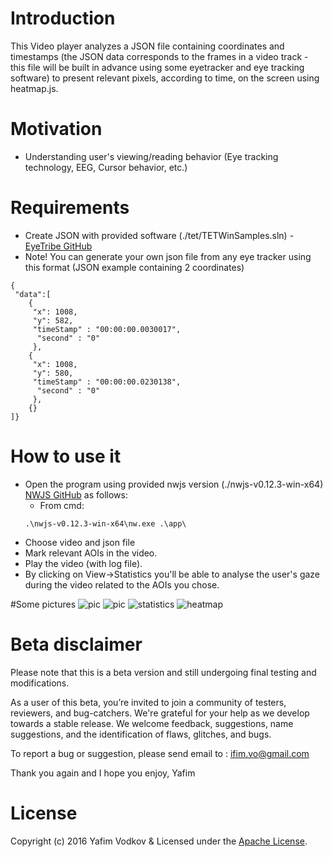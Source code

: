 # Introduction
This Video player analyzes a JSON file containing coordinates and timestamps (the JSON data corresponds to the frames in a video track - this file will be built in advance using some eyetracker and eye tracking software) to present relevant pixels, according to time, on the screen using heatmap.js.

# Motivation
* Understanding user's viewing/reading behavior (Eye tracking technology, EEG, Cursor behavior, etc.) 

# Requirements
* Create JSON with provided software (./tet/TETWinSamples.sln) - [EyeTribe  GitHub](https://github.com/EyeTribe/tet-csharp-samples)
* Note! You can generate your own json file from any eye tracker using this format (JSON example containing 2 coordinates)

```<JSON>
{
 "data":[
	{
	 "x": 1008,
	 "y": 582,
	 "timeStamp" : "00:00:00.0030017",
	  "second" : "0"
	 },
	{
	 "x": 1008,
	 "y": 580,
	 "timeStamp" : "00:00:00.0230138",
	  "second" : "0"
	 },
	{}
]}
```

# How to use it
* Open the program using provided nwjs version (./nwjs-v0.12.3-win-x64) [NWJS  GitHub](https://github.com/nwjs/nw.js) as follows:
	* From cmd:
	```
	.\nwjs-v0.12.3-win-x64\nw.exe .\app\
	```
* Choose video and json file
* Mark relevant AOIs in the video. 
* Play the video (with log file).
* By clicking on View->Statistics you'll be able to analyse the user's gaze during the video related to the AOIs you chose.


#Some pictures
![pic](https://s4.postimg.org/6a1hl76jx/1471704554496.png)
![pic](https://s4.postimg.org/sgooe2i59/1471704602464.png)
![statistics](https://s4.postimg.org/l1nem0t19/statistics.png)
![heatmap](https://s4.postimg.org/vaxuew659/1471706373029.png)


# Beta disclaimer
Please note that this is a beta version and still undergoing final testing and modifications.

As a user of this beta, you’re invited to join a community of testers, reviewers, and bug-catchers. We're grateful for your help as we develop towards a stable release. We welcome feedback, suggestions, name suggestions, and the identification of flaws, glitches, and bugs.

To report a bug or suggestion, please send email to : ifim.vo@gmail.com

Thank you again and I hope you enjoy,
Yafim

# License
Copyright (c) 2016 Yafim Vodkov & Licensed under the [Apache License](LICENSE.md).
